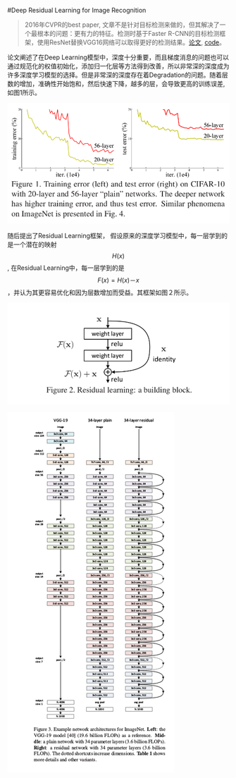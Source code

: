 #Deep Residual Learning for Image Recognition
> 2016年CVPR的best paper, 文章不是针对目标检测来做的，但其解决了一个最根本的问题：更有力的特征。检测时基于Faster R-CNN的目标检测框架，使用ResNet替换VGG16网络可以取得更好的检测结果。[论文](http://www.cv-foundation.org/openaccess/content_cvpr_2016/papers/He_Deep_Residual_Learning_CVPR_2016_paper.pdf), [code](https://github.com/KaimingHe/deep-residual-networks#third-party-re-implementations)。

论文阐述了在Deep Learning模型中，深度十分重要，而且梯度消息的问题也可以通过规范化的权值初始化，添加归一化层等方法得到改善，所以非常深的深度成为许多深度学习模型的选择。但是非常深的深度存在着Degradation的问题。随着层数的增加，准确性开始饱和，然后快速下降，越多的层，会导致更高的训练误差, 如图1所示。

![img](image/ResNet/ResNet-fig1.png)

随后提出了Residual Learning框架， 假设原来的深度学习模型中，每一层学到的是一个潜在的映射$$H(x)$$ , 在Residual Learning中，每一层学到的是$$F(x) = H(x) － x $$，并认为其更容易优化和因为层数增加而受益。其框架如图２所示。

![img](image/ResNet/ResNet-fig2.png)

![img](image/ResNet/ResNet-fig3.png)